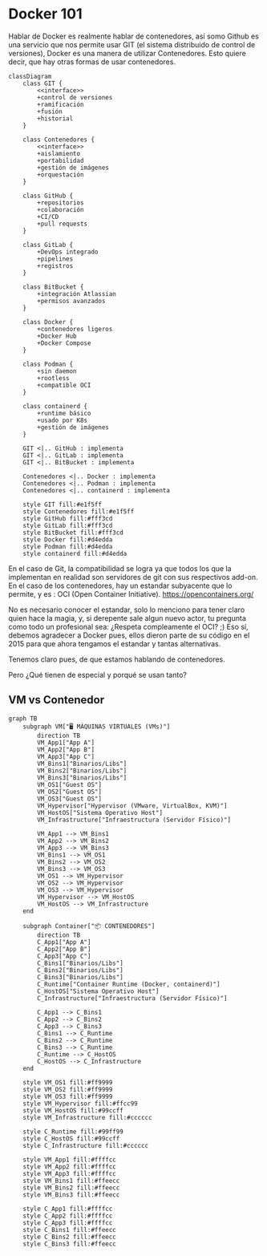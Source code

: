 # Docker 101
Hablar de Docker es realmente hablar de contenedores, así somo Github es una servicio que nos permite usar GIT (el sistema distribuido de control de versiones), Docker es una manera de utilizar Contenedores.
Esto quiere decir, que hay otras formas de usar contenedores.

```mermaid
classDiagram
    class GIT {
        <<interface>>
        +control de versiones
        +ramificación
        +fusión
        +historial
    }
    
    class Contenedores {
        <<interface>>
        +aislamiento
        +portabilidad
        +gestión de imágenes
        +orquestación
    }
    
    class GitHub {
        +repositorios
        +colaboración
        +CI/CD
        +pull requests
    }
    
    class GitLab {
        +DevOps integrado
        +pipelines
        +registros
    }
    
    class BitBucket {
        +integración Atlassian
        +permisos avanzados
    }
    
    class Docker {
        +contenedores ligeros
        +Docker Hub
        +Docker Compose
    }
    
    class Podman {
        +sin daemon
        +rootless
        +compatible OCI
    }
    
    class containerd {
        +runtime básico
        +usado por K8s
        +gestión de imágenes
    }
    
    GIT <|.. GitHub : implementa
    GIT <|.. GitLab : implementa
    GIT <|.. BitBucket : implementa
    
    Contenedores <|.. Docker : implementa
    Contenedores <|.. Podman : implementa
    Contenedores <|.. containerd : implementa
    
    style GIT fill:#e1f5ff
    style Contenedores fill:#e1f5ff
    style GitHub fill:#fff3cd
    style GitLab fill:#fff3cd
    style BitBucket fill:#fff3cd
    style Docker fill:#d4edda
    style Podman fill:#d4edda
    style containerd fill:#d4edda
```

En el caso de Git, la compatibilidad se logra ya que todos los que la implementan en realidad son servidores de git con sus respectivos add-on.
En el caso de los contenedores, hay un estandar subyacente que lo permite, y es : OCI (Open Container Initiative). https://opencontainers.org/

No es necesario conocer el estandar, solo lo menciono para tener claro quien hace la magia, y, si derepente sale algun nuevo actor, tu pregunta como todo un profesional sea: ¿Respeta compleamente el OCI?  ;)
Eso sí, debemos agradecer a Docker pues, ellos dieron parte de su código en el 2015 para que ahora tengamos el estandar y tantas alternativas.

Tenemos claro pues, de que estamos hablando de contenedores.

Pero ¿Qué tienen de especial y porqué se usan tanto?


## VM vs Contenedor

```mermaid
graph TB
    subgraph VM["🖥️ MÁQUINAS VIRTUALES (VMs)"]
        direction TB
        VM_App1["App A"]
        VM_App2["App B"]
        VM_App3["App C"]
        VM_Bins1["Binarios/Libs"]
        VM_Bins2["Binarios/Libs"]
        VM_Bins3["Binarios/Libs"]
        VM_OS1["Guest OS"]
        VM_OS2["Guest OS"]
        VM_OS3["Guest OS"]
        VM_Hypervisor["Hypervisor (VMware, VirtualBox, KVM)"]
        VM_HostOS["Sistema Operativo Host"]
        VM_Infrastructure["Infraestructura (Servidor Físico)"]
        
        VM_App1 --> VM_Bins1
        VM_App2 --> VM_Bins2
        VM_App3 --> VM_Bins3
        VM_Bins1 --> VM_OS1
        VM_Bins2 --> VM_OS2
        VM_Bins3 --> VM_OS3
        VM_OS1 --> VM_Hypervisor
        VM_OS2 --> VM_Hypervisor
        VM_OS3 --> VM_Hypervisor
        VM_Hypervisor --> VM_HostOS
        VM_HostOS --> VM_Infrastructure
    end
    
    subgraph Container["📦 CONTENEDORES"]
        direction TB
        C_App1["App A"]
        C_App2["App B"]
        C_App3["App C"]
        C_Bins1["Binarios/Libs"]
        C_Bins2["Binarios/Libs"]
        C_Bins3["Binarios/Libs"]
        C_Runtime["Container Runtime (Docker, containerd)"]
        C_HostOS["Sistema Operativo Host"]
        C_Infrastructure["Infraestructura (Servidor Físico)"]
        
        C_App1 --> C_Bins1
        C_App2 --> C_Bins2
        C_App3 --> C_Bins3
        C_Bins1 --> C_Runtime
        C_Bins2 --> C_Runtime
        C_Bins3 --> C_Runtime
        C_Runtime --> C_HostOS
        C_HostOS --> C_Infrastructure
    end
    
    style VM_OS1 fill:#ff9999
    style VM_OS2 fill:#ff9999
    style VM_OS3 fill:#ff9999
    style VM_Hypervisor fill:#ffcc99
    style VM_HostOS fill:#99ccff
    style VM_Infrastructure fill:#cccccc
    
    style C_Runtime fill:#99ff99
    style C_HostOS fill:#99ccff
    style C_Infrastructure fill:#cccccc
    
    style VM_App1 fill:#ffffcc
    style VM_App2 fill:#ffffcc
    style VM_App3 fill:#ffffcc
    style VM_Bins1 fill:#ffeecc
    style VM_Bins2 fill:#ffeecc
    style VM_Bins3 fill:#ffeecc
    
    style C_App1 fill:#ffffcc
    style C_App2 fill:#ffffcc
    style C_App3 fill:#ffffcc
    style C_Bins1 fill:#ffeecc
    style C_Bins2 fill:#ffeecc
    style C_Bins3 fill:#ffeecc
```
